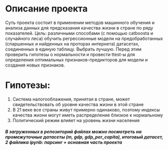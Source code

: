 # Описание проекта
Суть проекта состоит в применении методов машинного обучения и анализа данных для предсказания качества жизни в стране по ряду показателей.
Цель: различными способами (с помощью catboosta и случайного леса) обучить регрессионные модели на предобработанных (спаршенных и найденных на проторах интернета) датасетах, соединенных в единую таблицу. Выбрать лучшую. 
Перед этим проверить гипотезы о нормальности и провести ttest-ы для определения оптимальных признаков-предикторов для модели и создания новых признаков.
# Гипотезы:
1) Система налогооблажения, принятая в стране, может свидетельствовать об уровне качества жизни в этой стране
2) В 21 веке все страны живут примерно одинаково, поэтому индексы качества жизни могут иметь распределение близкое к нормальному
3) Политический режим влияет на уровень жизни населения
##### В загруженных в репозиторий файлах можно посмотреть на промежуточные датасеты (m, gdp, gdp_per_capita), итоговый датасет, 2 файлика ipynb: парсинг + основная часть проекта

